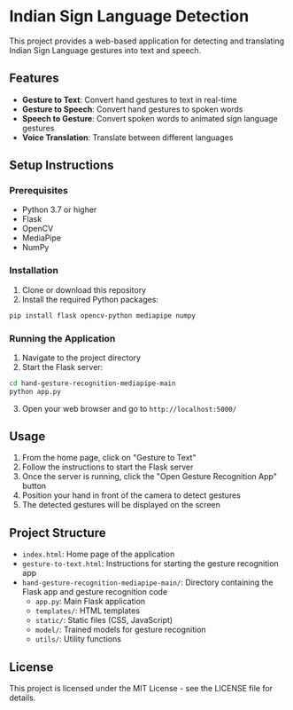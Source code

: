 # Indian Sign Language Detection

This project provides a web-based application for detecting and translating Indian Sign Language gestures into text and speech.

## Features

- **Gesture to Text**: Convert hand gestures to text in real-time
- **Gesture to Speech**: Convert hand gestures to spoken words
- **Speech to Gesture**: Convert spoken words to animated sign language gestures
- **Voice Translation**: Translate between different languages

## Setup Instructions

### Prerequisites

- Python 3.7 or higher
- Flask
- OpenCV
- MediaPipe
- NumPy

### Installation

1. Clone or download this repository
2. Install the required Python packages:

```bash
pip install flask opencv-python mediapipe numpy
```

### Running the Application

1. Navigate to the project directory
2. Start the Flask server:

```bash
cd hand-gesture-recognition-mediapipe-main
python app.py
```

3. Open your web browser and go to `http://localhost:5000/`

## Usage

1. From the home page, click on "Gesture to Text"
2. Follow the instructions to start the Flask server
3. Once the server is running, click the "Open Gesture Recognition App" button
4. Position your hand in front of the camera to detect gestures
5. The detected gestures will be displayed on the screen

## Project Structure

- `index.html`: Home page of the application
- `gesture-to-text.html`: Instructions for starting the gesture recognition app
- `hand-gesture-recognition-mediapipe-main/`: Directory containing the Flask app and gesture recognition code
  - `app.py`: Main Flask application
  - `templates/`: HTML templates
  - `static/`: Static files (CSS, JavaScript)
  - `model/`: Trained models for gesture recognition
  - `utils/`: Utility functions

## License

This project is licensed under the MIT License - see the LICENSE file for details.
